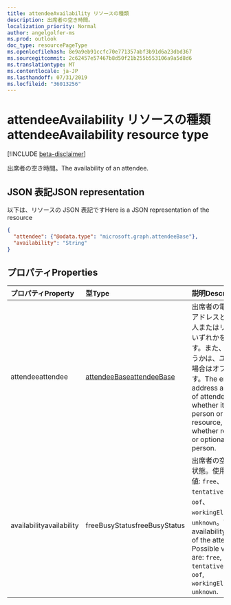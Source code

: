 ```yaml
---
title: attendeeAvailability リソースの種類
description: 出席者の空き時間。
localization_priority: Normal
author: angelgolfer-ms
ms.prod: outlook
doc_type: resourcePageType
ms.openlocfilehash: 8e9a9eb91ccfc70e771357abf3b91d6a23dbd367
ms.sourcegitcommit: 2c62457e57467b8d50f21b255b553106a9a5d8d6
ms.translationtype: MT
ms.contentlocale: ja-JP
ms.lasthandoff: 07/31/2019
ms.locfileid: "36013256"
---
```

# <a name="attendeeavailability-resource-type"></a><span data-ttu-id="2d7b7-103">attendeeAvailability リソースの種類</span><span class="sxs-lookup"><span data-stu-id="2d7b7-103">attendeeAvailability resource type</span></span>

[!INCLUDE [beta-disclaimer](../../includes/beta-disclaimer.md)]

<span data-ttu-id="2d7b7-104">出席者の空き時間。</span><span class="sxs-lookup"><span data-stu-id="2d7b7-104">The availability of an attendee.</span></span>

## <a name="json-representation"></a><span data-ttu-id="2d7b7-105">JSON 表記</span><span class="sxs-lookup"><span data-stu-id="2d7b7-105">JSON representation</span></span>

<span data-ttu-id="2d7b7-106">以下は、リソースの JSON 表記です</span><span class="sxs-lookup"><span data-stu-id="2d7b7-106">Here is a JSON representation of the resource</span></span>

<!-- {
  "blockType": "resource",
  "optionalProperties": [

  ],
  "@odata.type": "microsoft.graph.attendeeAvailability"
}-->

```json
{
  "attendee": {"@odata.type": "microsoft.graph.attendeeBase"},
  "availability": "String"
}

```
## <a name="properties"></a><span data-ttu-id="2d7b7-107">プロパティ</span><span class="sxs-lookup"><span data-stu-id="2d7b7-107">Properties</span></span>
| <span data-ttu-id="2d7b7-108">プロパティ</span><span class="sxs-lookup"><span data-stu-id="2d7b7-108">Property</span></span>     | <span data-ttu-id="2d7b7-109">型</span><span class="sxs-lookup"><span data-stu-id="2d7b7-109">Type</span></span>   |<span data-ttu-id="2d7b7-110">説明</span><span class="sxs-lookup"><span data-stu-id="2d7b7-110">Description</span></span>|
|:---------------|:--------|:----------|
|<span data-ttu-id="2d7b7-111">attendee</span><span class="sxs-lookup"><span data-stu-id="2d7b7-111">attendee</span></span>|[<span data-ttu-id="2d7b7-112">attendeeBase</span><span class="sxs-lookup"><span data-stu-id="2d7b7-112">attendeeBase</span></span>](attendeebase.md)|<span data-ttu-id="2d7b7-113">出席者の電子メールアドレスと種類。個人またはリソースのいずれかを指定します。また、必要かどうかは、ユーザーの場合はオプションです。</span><span class="sxs-lookup"><span data-stu-id="2d7b7-113">The email address and type of attendee - whether it's a person or a resource, and whether required or optional if it's a person.</span></span>|
|<span data-ttu-id="2d7b7-114">availability</span><span class="sxs-lookup"><span data-stu-id="2d7b7-114">availability</span></span>|<span data-ttu-id="2d7b7-115">freeBusyStatus</span><span class="sxs-lookup"><span data-stu-id="2d7b7-115">freeBusyStatus</span></span>| <span data-ttu-id="2d7b7-p101">出席者の空き時間の状態。使用可能な値: `free`、`tentative`、`busy`、`oof`、`workingElsewhere`、`unknown`。</span><span class="sxs-lookup"><span data-stu-id="2d7b7-p101">The availability status of the attendee. Possible values are: `free`, `tentative`, `busy`, `oof`, `workingElsewhere`, `unknown`.</span></span>|

<!-- uuid: 8fcb5dbc-d5aa-4681-8e31-b001d5168d79
2015-10-25 14:57:30 UTC -->
<!--
{
  "type": "#page.annotation",
  "description": "attendeeAvailability resource",
  "keywords": "",
  "section": "documentation",
  "tocPath": "",
  "suppressions": []
}
-->
